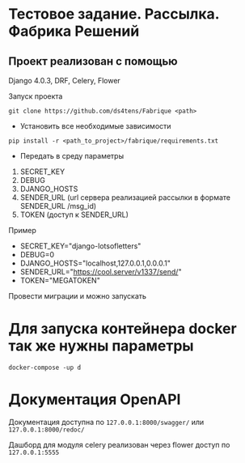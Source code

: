 # Тестовое задание. Рассылка. Фабрика Решений

## Проект реализован с помощью
Django 4.0.3, DRF, Celery, Flower

Запуск проекта

`git clone https://github.com/ds4tens/Fabrique <path>`

* Установить все необходимые зависимости

`pip install -r <path_to_project>/fabrique/requirements.txt`

* Передать в среду параметры
1. SECRET_KEY
2. DEBUG
3. DJANGO_HOSTS
4. SENDER_URL (url сервера реализацией рассылки в формате SENDER_URL /msg_id)
5. TOKEN (доступ к SENDER_URL)

Пример 
* SECRET_KEY="django-lotsofletters"
* DEBUG=0
* DJANGO_HOSTS="localhost,127.0.0.1,0.0.0.1"
* SENDER_URL="https://cool.server/v1337/send/"
* TOKEN="MEGATOKEN"

Провести миграции и можно запускать

# Для запуска контейнера docker так же нужны параметры

`docker-compose -up d`

# Документация OpenAPI

Документация доступна по `127.0.0.1:8000/swagger/` или `127.0.0.1:8000/redoc/`

Дашборд для модуля celery реализован через flower
доступ по `127.0.0.1:5555`
